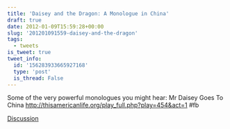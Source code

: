 ```yaml
---
title: 'Daisey and the Dragon: A Monologue in China'
draft: true
date: 2012-01-09T15:59:28+00:00
slug: '201201091559-daisey-and-the-dragon'
tags:
  - tweets
is_tweet: true
tweet_info:
  id: '156283933665927168'
  type: 'post'
  is_thread: False
---
```




Some of the very powerful monologues you might hear: Mr Daisey Goes To China <http://thisamericanlife.org/play_full.php?play=454&act=1> #fb

[Discussion](https://x.com/sytelus/status/156283933665927168)
